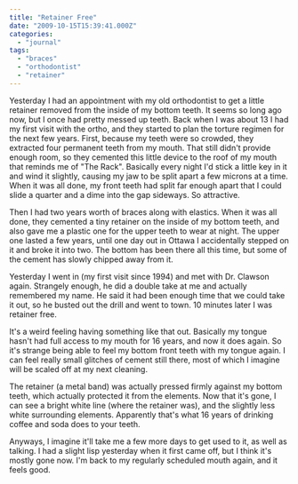 ```yaml
---
title: "Retainer Free"
date: "2009-10-15T15:39:41.000Z"
categories: 
  - "journal"
tags: 
  - "braces"
  - "orthodontist"
  - "retainer"
---
```


Yesterday I had an appointment with my old orthodontist to get a little retainer removed from the inside of my bottom teeth. It seems so long ago now, but I once had pretty messed up teeth. Back when I was about 13 I had my first visit with the ortho, and they started to plan the torture regimen for the next few years. First, because my teeth were so crowded, they extracted four permanent teeth from my mouth. That still didn't provide enough room, so they cemented this little device to the roof of my mouth that reminds me of "The Rack". Basically every night I'd stick a little key in it and wind it slightly, causing my jaw to be split apart a few microns at a time. When it was all done, my front teeth had split far enough apart that I could slide a quarter and a dime into the gap sideways. So attractive.

Then I had two years worth of braces along with elastics. When it was all done, they cemented a tiny retainer on the inside of my bottom teeth, and also gave me a plastic one for the upper teeth to wear at night. The upper one lasted a few years, until one day out in Ottawa I accidentally stepped on it and broke it into two. The bottom has been there all this time, but some of the cement has slowly chipped away from it.

Yesterday I went in (my first visit since 1994) and met with Dr. Clawson again. Strangely enough, he did a double take at me and actually remembered my name. He said it had been enough time that we could take it out, so he busted out the drill and went to town. 10 minutes later I was retainer free.

It's a weird feeling having something like that out. Basically my tongue hasn't had full access to my mouth for 16 years, and now it does again. So it's strange being able to feel my bottom front teeth with my tongue again. I can feel really small glitches of cement still there, most of which I imagine will be scaled off at my next cleaning.

The retainer (a metal band) was actually pressed firmly against my bottom teeth, which actually protected it from the elements. Now that it's gone, I can see a bright white line (where the retainer was), and the slightly less white surrounding elements. Apparently that's what 16 years of drinking coffee and soda does to your teeth.

Anyways, I imagine it'll take me a few more days to get used to it, as well as talking. I had a slight lisp yesterday when it first came off, but I think it's mostly gone now. I'm back to my regularly scheduled mouth again, and it feels good.
